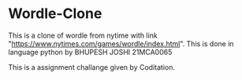 # Wordle-Clone
This is a clone of wordle from nytime with link "https://www.nytimes.com/games/wordle/index.html".
This is done in language python by BHUPESH JOSHI 21MCA0065

This is a assignment challange given by Coditation.
